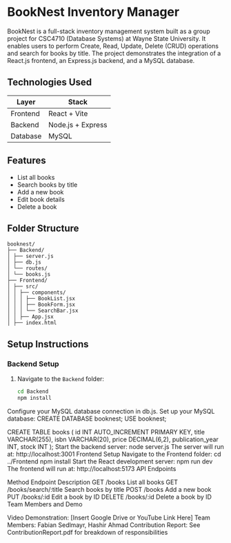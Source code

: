 # BookNest Inventory Manager

BookNest is a full-stack inventory management system built as a group project for CSC4710 (Database Systems) at Wayne State University. It enables users to perform Create, Read, Update, Delete (CRUD) operations and search for books by title. The project demonstrates the integration of a React.js frontend, an Express.js backend, and a MySQL database.

## Technologies Used

| Layer     | Stack             |
|-----------|------------------|
| Frontend  | React + Vite     |
| Backend   | Node.js + Express|
| Database  | MySQL            |

## Features

- List all books
- Search books by title
- Add a new book
- Edit book details
- Delete a book

## Folder Structure

```
booknest/
├── Backend/
│ ├── server.js
│ ├── db.js
│ └── routes/
│ └── books.js
├── Frontend/
│ ├── src/
│ │ ├── components/
│ │ │ ├── BookList.jsx
│ │ │ ├── BookForm.jsx
│ │ │ └── SearchBar.jsx
│ │ ├── App.jsx
│ ├── index.html
```

## Setup Instructions

### Backend Setup

1. Navigate to the `Backend` folder:

   ```bash
   cd Backend
   npm install
Configure your MySQL database connection in db.js.
Set up your MySQL database:
CREATE DATABASE booknest;
USE booknest;

CREATE TABLE books (
  id INT AUTO_INCREMENT PRIMARY KEY,
  title VARCHAR(255),
  isbn VARCHAR(20),
  price DECIMAL(6,2),
  publication_year INT,
  stock INT
);
Start the backend server:
node server.js
The server will run at: http://localhost:3001
Frontend Setup
Navigate to the Frontend folder:
cd ../Frontend
npm install
Start the React development server:
npm run dev
The frontend will run at: http://localhost:5173
API Endpoints

Method	Endpoint	Description
GET	/books	List all books
GET	/books/search/:title	Search books by title
POST	/books	Add a new book
PUT	/books/:id	Edit a book by ID
DELETE	/books/:id	Delete a book by ID
Team Members and Demo

Video Demonstration: [Insert Google Drive or YouTube Link Here]
Team Members: Fabian Sedlmayr, Hashir Ahmad
Contribution Report: See ContributionReport.pdf for breakdown of responsibilities
